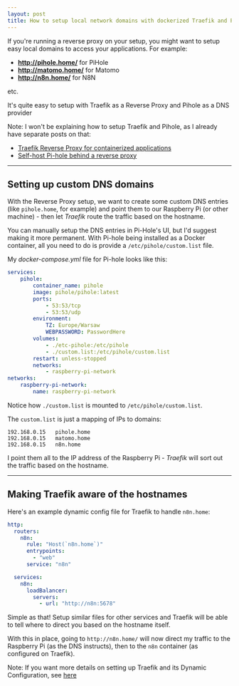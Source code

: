 ```yaml
---
layout: post
title: How to setup local network domains with dockerized Traefik and Pihole
---
```


If you're running a reverse proxy on your setup, you might want to setup easy local domains to access your applications. For example:
* **http://pihole.home/** for PiHole
* **http://matomo.home/** for Matomo
* **http://n8n.home/** for N8N

etc.

It's quite easy to setup with Traefik as a Reverse Proxy and Pihole as a DNS provider

Note: I won't be explaining how to setup Traefik and Pihole, as I already have separate posts on that:
* [Traefik Reverse Proxy for containerized applications](/traefik-reverse-proxy-with-containers)
* [Self-host Pi-hole behind a reverse proxy](/selfhost-pihole-on-reverse-proxy)

---

## Setting up custom DNS domains

With the Reverse Proxy setup, we want to create some custom DNS entries (like `pihole.home`, for example) and point them to our Raspberry Pi (or other machine) - then let *Traefik* route the traffic based on the hostname.

You can manually setup the DNS entries in Pi-Hole's UI, but I'd suggest making it more permanent. With Pi-hole being installed as a Docker container, all you need to do is provide a `/etc/pihole/custom.list` file.

My *docker-compose.yml* file for Pi-hole looks like this:

```yaml
services:
    pihole:
        container_name: pihole
        image: pihole/pihole:latest
        ports:
            - 53:53/tcp
            - 53:53/udp
        environment:
            TZ: Europe/Warsaw
            WEBPASSWORD: PasswordHere
        volumes:
            - ./etc-pihole:/etc/pihole
            - ./custom.list:/etc/pihole/custom.list
        restart: unless-stopped
        networks:
            - raspberry-pi-network
networks:
    raspberry-pi-network:
        name: raspberry-pi-network
```

Notice how `./custom.list` is mounted to `/etc/pihole/custom.list`.

The `custom.list` is just a mapping of IPs to domains:

```
192.168.0.15   pihole.home
192.168.0.15   matomo.home
192.168.0.15   n8n.home
```

I point them all to the IP address of the Raspberry Pi - *Traefik* will sort out the traffic based on the hostname.

---

## Making Traefik aware of the hostnames

Here's an example dynamic config file for Traefik to handle `n8n.home`:

```yaml
http:
  routers:
    n8n:
      rule: "Host(`n8n.home`)"
      entrypoints:
        - "web"
      service: "n8n"

  services:
    n8n:
      loadBalancer:
        servers:
          - url: "http://n8n:5678"

```

Simple as that! Setup similar files for other services and Traefik will be able to tell where to direct you based on the hostname itself.

With this in place, going to `http://n8n.home/` will now direct my traffic to the Raspberry Pi (as the DNS instructs), then to the `n8n` container (as configured on Traefik).

Note: If you want more details on setting up Traefik and its Dynamic Configuration, see [here](/traefik-reverse-proxy-with-containers#dynamic-config-files)
